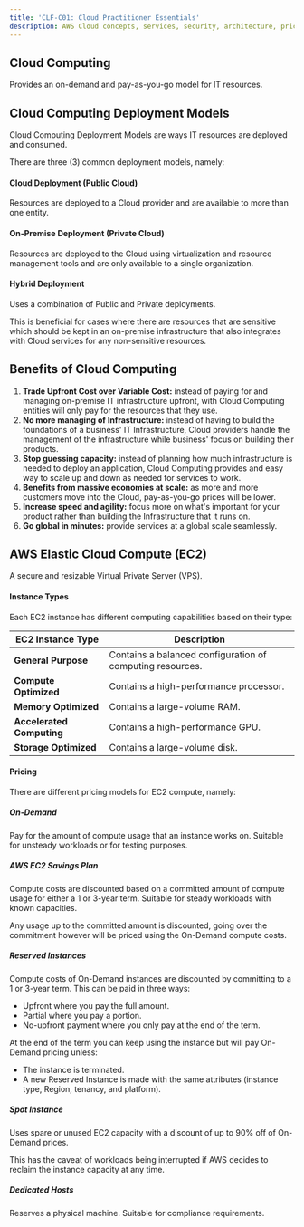 ```yaml
---
title: 'CLF-C01: Cloud Practitioner Essentials'
description: AWS Cloud concepts, services, security, architecture, pricing, and support.
---
```


## Cloud Computing

Provides an on-demand and pay-as-you-go model for IT resources.

## Cloud Computing Deployment Models

Cloud Computing Deployment Models are ways IT resources are deployed and consumed.

There are three (3) common deployment models, namely:

#### Cloud Deployment (Public Cloud)

Resources are deployed to a Cloud provider and are available to more than one entity.

#### On-Premise Deployment (Private Cloud)

Resources are deployed to the Cloud using virtualization and resource management 
tools and are only available to a single organization.

#### Hybrid Deployment

Uses a combination of Public and Private deployments.

This is beneficial for cases where there are resources that are sensitive which 
should be kept in an on-premise infrastructure that also integrates with Cloud 
services for any non-sensitive resources.

## Benefits of Cloud Computing

1. **Trade Upfront Cost over Variable Cost:** instead of paying for and managing 
   on-premise IT infrastructure upfront, with Cloud Computing entities will 
   only pay for the resources that they use.
2. **No more managing of Infrastructure:** instead of having to build the foundations 
   of a business' IT Infrastructure, Cloud providers handle the management of the 
   infrastructure while business' focus on building their products.
3. **Stop guessing capacity:** instead of planning how much infrastructure is needed 
   to deploy an application, Cloud Computing provides and easy way to scale up and 
   down as needed for services to work.
4. **Benefits from massive economies at scale:** as more and more customers move 
   into the Cloud, pay-as-you-go prices will be lower.
5. **Increase speed and agility:** focus more on what's important for your product 
   rather than building the Infrastructure that it runs on.
6. **Go global in minutes:** provide services at a global scale seamlessly.

## AWS Elastic Cloud Compute (EC2)

A secure and resizable Virtual Private Server (VPS).

#### Instance Types

Each EC2 instance has different computing capabilities based on their type:

| EC2 Instance Type         | Description                                               |
|---------------------------|-----------------------------------------------------------|
| **General Purpose**       | Contains a balanced configuration of computing resources. |
| **Compute Optimized**     | Contains a high-performance processor.                    |
| **Memory Optimized**      | Contains a large-volume RAM.                              |
| **Accelerated Computing** | Contains a high-performance GPU.                          |
| **Storage Optimized**     | Contains a large-volume disk.                             |

#### Pricing

There are different pricing models for EC2 compute, namely:

##### On-Demand

Pay for the amount of compute usage that an instance works on. Suitable for unsteady 
workloads or for testing purposes.

##### AWS EC2 Savings Plan

Compute costs are discounted based on a committed amount of compute usage for either a 1 
or 3-year term. Suitable for steady workloads with known capacities.

Any usage up to the committed amount is discounted, going over the commitment however will 
be priced using the On-Demand compute costs.

##### Reserved Instances

Compute costs of On-Demand instances are discounted by committing to a 1 or 3-year term. 
This can be paid in three ways:

* Upfront where you pay the full amount.
* Partial where you pay a portion.
* No-upfront payment where you only pay at the end of the term.

At the end of the term you can keep using the instance but will pay On-Demand pricing unless:

* The instance is terminated.
* A new Reserved Instance is made with the same attributes (instance type, Region, tenancy, 
  and platform).

##### Spot Instance

Uses spare or unused EC2 capacity with a discount of up to 90% off of On-Demand prices.

This has the caveat of workloads being interrupted if AWS decides to reclaim the instance 
capacity at any time.

##### Dedicated Hosts

Reserves a physical machine. Suitable for compliance requirements.
